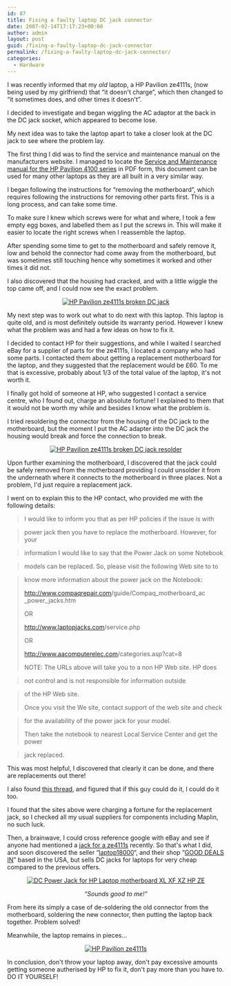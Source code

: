 ```yaml
---
id: 87
title: Fixing a faulty laptop DC jack connector
date: 2007-02-14T17:17:23+00:00
author: admin
layout: post
guid: /fixing-a-faulty-laptop-dc-jack-connector
permalink: /fixing-a-faulty-laptop-dc-jack-connector/
categories:
  - Hardware
---
```

<p class="lead">
  I was recently informed that my <em>old </em>laptop, a HP Pavilion ze4111s, (now being used by my girlfriend) that &#8220;it doesn't charge&#8221;, which then changed to &#8220;it sometimes does, and other times it doesn't&#8221;.
</p>

I decided to investigate and began wiggling the AC adaptor at the back in the DC jack socket, which appeared to become lose.

My next idea was to take the laptop apart to take a closer look at the DC jack to see where the problem lay.

The first thing I did was to find the service and maintenance manual on the manufacturers website. I managed to locate the [Service and Maintenance manual for the HP Pavilion 4100 series](http://h10032.www1.hp.com/ctg/Manual/c00246219.pdf) in PDF form, this document can be used for many other laptops as they are all built in a very similar way.

I began following the instructions for &#8220;removing the motherboard&#8221;, which requires following the instructions for removing other parts first. This is a long process, and can take some time.

To make sure I knew which screws were for what and where, I took a few empty egg boxes, and labelled them as I put the screws in. This will make it easier to locate the right screws when I reassemble the laptop.

After spending some time to get to the motherboard and safely remove it, low and behold the connector had come away from the motherboard, but was sometimes still touching hence why sometimes it worked and other times it did not.

I also discovered that the housing had cracked, and with a little wiggle the top came off, and I could now see the exact problem.

[](http://wade.be/upload/dsc_0011-large.JPG "HP Pavilion ze4111s broken DC jack")

<p style="text-align: center">
  <a href="http://wade.be/upload/dsc_0011-large.JPG" title="HP Pavilion ze4111s broken DC jack"><img src="http://wade.be/upload/dsc_0011-large.thumbnail.JPG" alt="HP Pavilion ze4111s broken DC jack" /></a>
</p>

My next step was to work out what to do next with this laptop. This laptop is quite old, and is most definitely outside its warranty period. However I knew what the problem was and had a few ideas on how to fix it.

I decided to contact HP for their suggestions, and while I waited I searched eBay for a supplier of parts for the ze4111s, I located a company who had some parts. I contacted them about getting a replacement motherboard for the laptop, and they suggested that the replacement would be £60. To me that is excessive, probably about 1/3 of the total value of the laptop, it's not worth it.

I finally got hold of someone at HP, who suggested I contact a service centre, who I found out, charge an absolute fortune! I explained to them that it would not be worth my while and besides I know what the problem is.

I tried resoldering the connector from the housing of the DC jack to the motherboard, but the moment I put the AC adapter into the DC jack the housing would break and force the connection to break.

[](http://wade.be/upload/dsc_0015-large.JPG "HP Pavilion ze4111s broken DC jack resolder")

<p style="text-align: center">
  <a href="http://wade.be/upload/dsc_0015-large.JPG" title="HP Pavilion ze4111s broken DC jack resolder"><img src="http://wade.be/upload/dsc_0015-large.thumbnail.JPG" alt="HP Pavilion ze4111s broken DC jack resolder" /></a>
</p>

Upon further examining the motherboard, I discovered that the jack could be safely removed from the motherboard providing I could unsolder it from the underneath where it connects to the motherboard in three places. Not a problem, I'd just require a replacement jack.

I went on to explain this to the HP contact, who provided me with the following details:

> I would like to inform you that as per <span id="st" name="st" class="st">HP</span> policies if the issue is with
  
> power jack then you have to replace the motherboard. However, for your
  
> information I would like to say that the Power Jack on some Notebook
  
> models can be replaced. So, please visit the following Web site to to
  
> know more information about the power jack on the Notebook:
> 
> <a href="http://web.archive.org/web/20120719204937/http://www.compaqrepair.com:80/guide/Compaq_motherboard_ac_power_jacks.htm" onclick="return top.js.OpenExtLink(window,event,this)" target="_blank">http://www.compaqrepair.com<wbr></wbr>/guide/Compaq_motherboard_ac<wbr></wbr>_power_jacks.htm</a>
> 
> OR
> 
> <a href="http://www.laptopjacks.com/service.php" onclick="return top.js.OpenExtLink(window,event,this)" target="_blank">http://www.laptopjacks.com<wbr></wbr>/service.php</a>
> 
> OR
> 
> <a href="http://www.aacomputerelec.com/categories.asp?cat=8" onclick="return top.js.OpenExtLink(window,event,this)" target="_blank">http://www.aacomputerelec.com<wbr></wbr>/categories.asp?cat=8</a>
> 
> NOTE: The URLs above will take you to a non <span id="st" name="st" class="st">HP</span> Web site. <span id="st" name="st" class="st">HP</span> does
  
> not control and is not responsible for information outside
  
> of the <span id="st" name="st" class="st">HP</span> Web site.
> 
> Once you visit the We site, contact support of the web site and check
  
> for the availability of the power jack for your model.
> 
> Then take the notebook to nearest Local Service Center and get the power
  
> jack replaced.

This was most helpful, I discovered that clearly it can be done, and there are replacements out there!

I also found [this thread](http://hardware.mcse.ms/printthread.php?s=03f0956cc2aa5b714d13a970cab34127&threadid=138856&perpage=10&pagenumber=21), and figured that if this guy could do it, I could do it too.

I found that the sites above were charging a fortune for the replacement jack, so I checked all my usual suppliers for components including Maplin, no such luck.

Then, a brainwave, I could cross reference google with eBay and see if anyone had mentioned a [jack for a ze4111s](http://www.google.com/search?hl=en&q=site%3Aebay.co.uk+%2Bze4111s+%2Bjack&btnG=Search) recently. So that's what I did, and soon discovered the seller &#8220;[laptop18000](http://feedback.ebay.co.uk/ws/eBayISAPI.dll?ViewFeedback&userid=laptop18000)&#8220;, and their shop &#8220;[GOOD DEALS IN](http://stores.ebay.co.uk/GOOD-DEALS-IN)&#8221; based in the USA, but sells DC jacks for laptops for very cheap compared to the previous offers.

<p align="center">
  <a href="http://wade.be/upload/e901_1_b.JPG" title="DC Power Jack for HP Laptop motherboard XL XF XZ HP ZE"><img src="http://wade.be/upload/e901_1_b.JPG" alt="DC Power Jack for HP Laptop motherboard XL XF XZ HP ZE" /></a>
</p>

<p align="center">
  <em>&#8220;Sounds good to me!&#8221;</em>
</p>

From here its simply a case of de-soldering the old connector from the motherboard, soldering the new connector, then putting the laptop back together. Problem solved!

Meanwhile, the laptop remains in pieces&#8230;

[](http://wade.be/upload/dsc_0038-medium.JPG "HP Pavilion ze4111s")

<p style="text-align: center">
  <a href="http://wade.be/upload/dsc_0038-medium.JPG" title="HP Pavilion ze4111s"><img src="http://wade.be/upload/dsc_0038-medium.thumbnail.JPG" alt="HP Pavilion ze4111s" /></a>
</p>

In conclusion, don't throw your laptop away, don't pay excessive amounts getting someone autherised by HP to fix it, don't pay more than you have to. DO IT YOURSELF!
